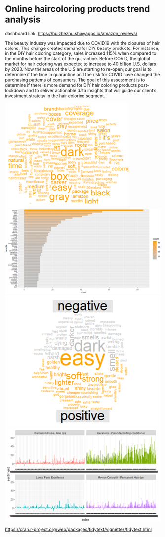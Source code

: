 # Online haircoloring products trend analysis

dashboard link: https://huizhezhu.shinyapps.io/amazon_reviews/

The beauty Industry was impacted due to COVID19 with the closures of hair salons. This change created demand for DIY beauty products. For instance, in the DIY hair coloring category, sales increased 115% when compared to the months before the start of the quarantine. Before COVID, the global market for hair coloring was expected to increase to 40 billion U.S. dollars by 2023. Now the areas of the U.S are starting to re-open; our goal is to determine if the time in quarantine and the risk for COVID have changed the purchasing patterns of consumers. The goal of this assessment is to determine if there is more demand for DIY hair coloring products post-lockdown and to deliver actionable data insights that will guide our client’s investment strategy in the hair coloring segment. 

<img src="graph/keyword1.png" alt="sentiment plot" width="400"/>

<img src="graph/keyword2.png" alt="sentiment plot" width="700"/>

<img src="graph/comparison plot.png" alt="sentiment plot" width="700"/>

<img src="graph/sentiment plot.png" alt="sentiment plot" width="700"/>



https://cran.r-project.org/web/packages/tidytext/vignettes/tidytext.html

